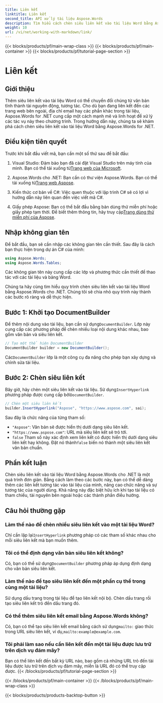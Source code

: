 ```yaml
---
title: Liên kết
linktitle: Liên kết
second_title: API xử lý tài liệu Aspose.Words
description: Tìm hiểu cách chèn siêu liên kết vào tài liệu Word bằng Aspose.Words cho .NET với hướng dẫn từng bước này. Cải thiện tài liệu của bạn bằng các liên kết tương tác một cách dễ dàng.
weight: 10
url: /vi/net/working-with-markdown/link/
---
```


{{< blocks/products/pf/main-wrap-class >}}
{{< blocks/products/pf/main-container >}}
{{< blocks/products/pf/tutorial-page-section >}}

# Liên kết

## Giới thiệu

Thêm siêu liên kết vào tài liệu Word có thể chuyển đổi chúng từ văn bản tĩnh thành tài nguyên động, tương tác. Cho dù bạn đang liên kết đến các trang web bên ngoài, địa chỉ email hay các phần khác trong tài liệu, Aspose.Words for .NET cung cấp một cách mạnh mẽ và linh hoạt để xử lý các tác vụ này theo chương trình. Trong hướng dẫn này, chúng ta sẽ khám phá cách chèn siêu liên kết vào tài liệu Word bằng Aspose.Words for .NET. 

## Điều kiện tiên quyết

Trước khi bắt đầu viết mã, bạn cần một số thứ sau để bắt đầu:

1.  Visual Studio: Đảm bảo bạn đã cài đặt Visual Studio trên máy tính của mình. Bạn có thể tải xuống từ[Trang web của Microsoft](https://visualstudio.microsoft.com/).

2.  Aspose.Words cho .NET: Bạn cần có thư viện Aspose.Words. Bạn có thể tải xuống từ[Trang web Aspose](https://releases.aspose.com/words/net/).

3. Kiến thức cơ bản về C#: Việc quen thuộc với lập trình C# sẽ có lợi vì hướng dẫn này liên quan đến việc viết mã C#.

4.  Giấy phép Aspose: Bạn có thể bắt đầu bằng bản dùng thử miễn phí hoặc giấy phép tạm thời. Để biết thêm thông tin, hãy truy cập[Trang dùng thử miễn phí của Aspose](https://releases.aspose.com/).

## Nhập không gian tên

Để bắt đầu, bạn sẽ cần nhập các không gian tên cần thiết. Sau đây là cách bạn thực hiện trong dự án C# của mình:

```csharp
using Aspose.Words;
using Aspose.Words.Tables;
```

Các không gian tên này cung cấp các lớp và phương thức cần thiết để thao tác với các tài liệu và bảng Word.

Chúng ta hãy cùng tìm hiểu quy trình chèn siêu liên kết vào tài liệu Word bằng Aspose.Words cho .NET. Chúng tôi sẽ chia nhỏ quy trình này thành các bước rõ ràng và dễ thực hiện.

## Bước 1: Khởi tạo DocumentBuilder

 Để thêm nội dung vào tài liệu, bạn cần sử dụng`DocumentBuilder`. Lớp này cung cấp các phương pháp để chèn nhiều loại nội dung khác nhau, bao gồm văn bản và siêu liên kết.

```csharp
// Tạo một thể hiện DocumentBuilder
DocumentBuilder builder = new DocumentBuilder();
```

 Các`DocumentBuilder` lớp là một công cụ đa năng cho phép bạn xây dựng và chỉnh sửa tài liệu.

## Bước 2: Chèn siêu liên kết

 Bây giờ, hãy chèn một siêu liên kết vào tài liệu. Sử dụng`InsertHyperlink` phương pháp được cung cấp bởi`DocumentBuilder`. 

```csharp
// Chèn một siêu liên kết
builder.InsertHyperlink("Aspose", "https://www.aspose.com", sai);
```

Sau đây là chức năng của từng tham số:
- `"Aspose"`: Văn bản sẽ được hiển thị dưới dạng siêu liên kết.
- `"https://www.aspose.com"`: URL mà siêu liên kết sẽ trỏ tới.
- `false` Tham số này xác định xem liên kết có được hiển thị dưới dạng siêu liên kết hay không. Đặt nó thành`false` biến nó thành một siêu liên kết văn bản chuẩn.

## Phần kết luận

Chèn siêu liên kết vào tài liệu Word bằng Aspose.Words cho .NET là một quá trình đơn giản. Bằng cách làm theo các bước này, bạn có thể dễ dàng thêm các liên kết tương tác vào tài liệu của mình, nâng cao chức năng và sự tương tác của người dùng. Khả năng này đặc biệt hữu ích khi tạo tài liệu có tham chiếu, tài nguyên bên ngoài hoặc các thành phần điều hướng.

## Câu hỏi thường gặp

### Làm thế nào để chèn nhiều siêu liên kết vào một tài liệu Word?
 Chỉ cần lặp lại`InsertHyperlink` phương pháp có các tham số khác nhau cho mỗi siêu liên kết mà bạn muốn thêm.

### Tôi có thể định dạng văn bản siêu liên kết không?
 Có, bạn có thể sử dụng`DocumentBuilder` phương pháp áp dụng định dạng cho văn bản siêu liên kết.

### Làm thế nào để tạo siêu liên kết đến một phần cụ thể trong cùng một tài liệu?
Sử dụng dấu trang trong tài liệu để tạo liên kết nội bộ. Chèn dấu trang rồi tạo siêu liên kết trỏ đến dấu trang đó.

### Có thể thêm siêu liên kết email bằng Aspose.Words không?
 Có, bạn có thể tạo siêu liên kết email bằng cách sử dụng`mailto:` giao thức trong URL siêu liên kết, ví dụ,`mailto:example@example.com`.

### Tôi phải làm sao nếu cần liên kết đến một tài liệu được lưu trữ trên dịch vụ đám mây?
Bạn có thể liên kết đến bất kỳ URL nào, bao gồm cả những URL trỏ đến tài liệu được lưu trữ trên dịch vụ đám mây, miễn là URL đó có thể truy cập được.
{{< /blocks/products/pf/tutorial-page-section >}}

{{< /blocks/products/pf/main-container >}}
{{< /blocks/products/pf/main-wrap-class >}}

{{< blocks/products/products-backtop-button >}}
